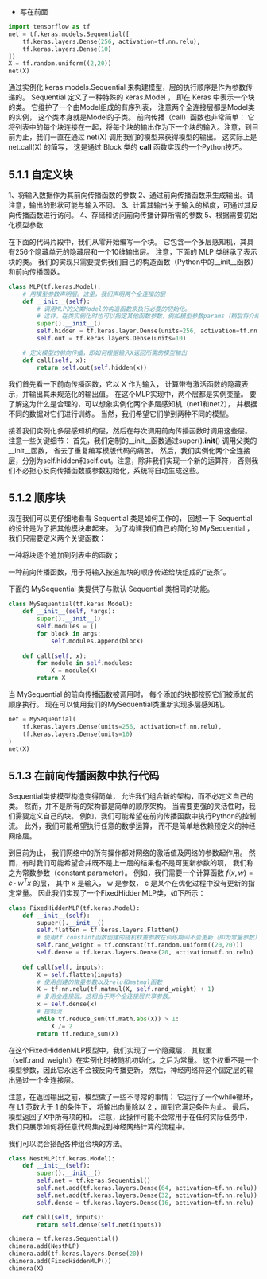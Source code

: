 + 写在前面
```python
import tensorflow as tf
net = tf.keras.models.Sequential([
    tf.keras.layers.Dense(256, activation=tf.nn.relu),
    tf.keras.layers.Dense(10)
])
X = tf.random.uniform((2,20))
net(X)
```

通过实例化 keras.models.Sequential 来构建模型，层的执行顺序是作为参数传递的。 Sequential 定义了一种特殊的 keras.Model ， 即在 Keras 中表示一个块的类。  它维护了一个由Model组成的有序列表， 注意两个全连接层都是Model类的实例， 这个类本身就是Model的子类。 前向传播（call）函数也非常简单： 它将列表中的每个块连接在一起，将每个块的输出作为下一个块的输入。注意，到目前为止，我们一直在通过 net(X) 调用我们的模型来获得模型的输出。 这实际上是 net.call(X) 的简写， 这是通过 Block 类的 __call__ 函数实现的一个Python技巧。

## 5.1.1 自定义块

1、将输入数据作为其前向传播函数的参数
2、通过前向传播函数来生成输出。请注意，输出的形状可能与输入不同。
3、计算其输出关于输入的梯度，可通过其反向传播函数进行访问。
4、存储和访问前向传播计算所需的参数
5、根据需要初始化模型参数

在下面的代码片段中，我们从零开始编写一个块。 它包含一个多层感知机，其具有256个隐藏单元的隐藏层和一个10维输出层。 注意，下面的 MLP 类继承了表示块的类。 我们的实现只需要提供我们自己的构造函数（Python中的__init__函数）和前向传播函数。

```python
class MLP(tf.keras.Model):
    # 用模型参数声明层。这里，我们声明两个全连接的层
    def __init__(self):
        # 调用MLP的父类Model的构造函数来执行必要的初始化。
        # 这样，在类实例化时也可以指定其他函数参数，例如模型参数params（稍后将介绍）
        super().__init__()
        self.hidden = tf.keras.layer.Dense(units=256, activation=tf.nn.relu)
        self.out = tf.keras.layers.Dense(units=10)

    # 定义模型的前向传播，即如何根据输入X返回所需的模型输出
    def call(self, x):
        return self.out(self.hidden(x))
```

我们首先看一下前向传播函数，它以 X 作为输入， 计算带有激活函数的隐藏表示，并输出其未规范化的输出值。 在这个MLP实现中，两个层都是实例变量。 要了解这为什么是合理的，可以想象实例化两个多层感知机（net1和net2）， 并根据不同的数据对它们进行训练。 当然，我们希望它们学到两种不同的模型。

接着我们实例化多层感知机的层，然后在每次调用前向传播函数时调用这些层。 注意一些关键细节： 首先，我们定制的__init__函数通过super().__init__() 调用父类的__init__函数， 省去了重复编写模版代码的痛苦。 然后，我们实例化两个全连接层，分别为self.hidden和self.out。注意，除非我们实现一个新的运算符， 否则我们不必担心反向传播函数或参数初始化，系统将自动生成这些。

## 5.1.2 顺序块

现在我们可以更仔细地看看 Sequential 类是如何工作的， 回想一下 Sequential 的设计是为了把其他模块串起来。 为了构建我们自己的简化的 MySequential ， 我们只需要定义两个关键函数：

一种将块逐个追加到列表中的函数；

一种前向传播函数，用于将输入按追加块的顺序传递给块组成的“链条”。

下面的 MySequential 类提供了与默认 Sequential 类相同的功能。

```python
class MySequential(tf.keras.Model):
    def __init__(self, *args):
        super().__init__()
        self.modules = []
        for block in args:
            self.modules.append(block)
    
    def call(self, x):
        for module in self.modules:
            X = module(X)
        return X
```
当 MySequential 的前向传播函数被调用时， 每个添加的块都按照它们被添加的顺序执行。 现在可以使用我们的MySequential类重新实现多层感知机。

```python
net = MySequential(
    tf.keras.layers.Dense(units=256, activation=tf.nn.relu),
    tf.keras.layers.Dense(units=10)
)
net(X)
```

## 5.1.3 在前向传播函数中执行代码
Sequential类使模型构造变得简单， 允许我们组合新的架构，而不必定义自己的类。 然而，并不是所有的架构都是简单的顺序架构。 当需要更强的灵活性时，我们需要定义自己的块。 例如，我们可能希望在前向传播函数中执行Python的控制流。 此外，我们可能希望执行任意的数学运算， 而不是简单地依赖预定义的神经网络层。

到目前为止， 我们网络中的所有操作都对网络的激活值及网络的参数起作用。 然而，有时我们可能希望合并既不是上一层的结果也不是可更新参数的项， 我们称之为常数参数（constant parameter）。 例如，我们需要一个计算函数 $f(x,w)=c·w^Tx$ 的层， 其中 x 是输入， w 是参数， c 是某个在优化过程中没有更新的指定常量。 因此我们实现了一个FixedHiddenMLP类，如下所示：

```python
class FixedHiddenMLP(tf.keras.Model):
    def __init__(self):
        supuer().__init__()
        self.flatten = tf.keras.layers.Flatten()
        # 使用tf.constant函数创建的随机权重参数在训练期间不会更新（即为常量参数）
        self.rand_weight = tf.constant(tf.random.uniform((20,20)))
        self.dense = tf.keras.layers.Dense(20, activation=tf.nn.relu)
    
    def call(self, inputs):
        X = self.flatten(inputs)
        # 使用创建的常量参数以及relu和matmul函数
        X = tf.nn.relu(tf.matmul(X, self.rand_weight) + 1)
        # 复用全连接层。这相当于两个全连接层共享参数。
        x = self.dense(x)
        # 控制流
        while tf.reduce_sum(tf.math.abs(X)) > 1:
            X /= 2
        return tf.reduce_sum(X)

```
在这个FixedHiddenMLP模型中，我们实现了一个隐藏层， 其权重（self.rand_weight）在实例化时被随机初始化，之后为常量。 这个权重不是一个模型参数，因此它永远不会被反向传播更新。 然后，神经网络将这个固定层的输出通过一个全连接层。

注意，在返回输出之前，模型做了一些不寻常的事情： 它运行了一个while循环，在 L1 范数大于 1 的条件下， 将输出向量除以 2 ，直到它满足条件为止。 最后，模型返回了X中所有项的和。 注意，此操作可能不会常用于在任何实际任务中， 我们只展示如何将任意代码集成到神经网络计算的流程中。

我们可以混合搭配各种组合块的方法。
```python
class NestMLP(tf.keras.Model):
    def __init__(self):
        super().__init__()
        self.net = tf.keras.Sequential()
        self.net.add(tf.keras.layers.Dense(64, activation=tf.nn.relu))
        self.net.add(tf.keras.layers.Dense(32, activation=tf.nn.relu))
        self.dense = tf.keras.layers.Dense(16, activation=tf.nn.relu)

    def call(self, inputs):
        return self.dense(self.net(inputs))

chimera = tf.keras.Sequential()
chimera.add(NestMLP)
chimera.add(tf.keras.layers.Dense(20))
chimera.add(FixedHiddenMLP())
chimera(X)
```